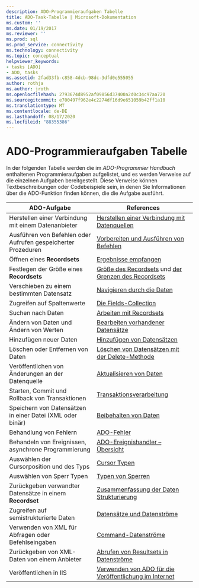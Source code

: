 ```yaml
---
description: ADO-Programmieraufgaben Tabelle
title: ADO-Task-Tabelle | Microsoft-Dokumentation
ms.custom: ''
ms.date: 01/19/2017
ms.reviewer: ''
ms.prod: sql
ms.prod_service: connectivity
ms.technology: connectivity
ms.topic: conceptual
helpviewer_keywords:
- tasks [ADO]
- ADO, tasks
ms.assetid: 2fad33fb-c858-4dcb-98dc-3dfd0e555055
author: rothja
ms.author: jroth
ms.openlocfilehash: 2793674d8952af09856d37400a2d0c34c97aa720
ms.sourcegitcommit: e700497f962e4c2274df16d9e651059b42ff1a10
ms.translationtype: MT
ms.contentlocale: de-DE
ms.lasthandoff: 08/17/2020
ms.locfileid: "88355386"
---
```

# <a name="ado-programming-task-table"></a>ADO-Programmieraufgaben Tabelle
In der folgenden Tabelle werden die im *ADO-Programmier Handbuch* enthaltenen Programmieraufgaben aufgelistet, und es werden Verweise auf die einzelnen Aufgaben bereitgestellt. Diese Verweise können Textbeschreibungen oder Codebeispiele sein, in denen Sie Informationen über die ADO-Funktion finden können, die die Aufgabe ausführt.

|ADO-Aufgabe|References|
|--------------|----------------|
|Herstellen einer Verbindung mit einem Datenanbieter|[Herstellen einer Verbindung mit Datenquellen](../../ado/guide/data/connecting-to-data-sources.md)|
|Ausführen von Befehlen oder Aufrufen gespeicherter Prozeduren|[Vorbereiten und Ausführen von Befehlen](../../ado/guide/data/preparing-and-executing-commands.md)|
|Öffnen eines **Recordsets**|[Ergebnisse empfangen](../../ado/guide/data/receiving-results.md)|
|Festlegen der Größe eines **Recordsets**|[Größe des Recordsets](../../ado/guide/data/current-record-and-size-of-recordset.md) und [der Grenzen des Recordsets](../../ado/guide/data/boundaries-of-a-recordset.md)|
|Verschieben zu einem bestimmten Datensatz|[Navigieren durch die Daten](../../ado/guide/data/navigating-through-data.md)|
|Zugreifen auf Spaltenwerte|[Die Fields-Collection](../../ado/guide/data/the-fields-collection.md)|
|Suchen nach Daten|[Arbeiten mit Recordsets](../../ado/guide/data/working-with-recordsets.md)|
|Ändern von Daten und Ändern von Werten|[Bearbeiten vorhandener Datensätze](../../ado/guide/data/editing-existing-records.md)|
|Hinzufügen neuer Daten|[Hinzufügen von Datensätzen](../../ado/guide/data/adding-records.md)|
|Löschen oder Entfernen von Daten|[Löschen von Datensätzen mit der Delete-Methode](../../ado/guide/data/deleting-records-using-the-delete-method.md)|
|Veröffentlichen von Änderungen an der Datenquelle|[Aktualisieren von Daten](../../ado/guide/data/updating-data.md)|
|Starten, Commit und Rollback von Transaktionen|[Transaktionsverarbeitung](../../ado/guide/data/transaction-processing.md)|
|Speichern von Datensätzen in einer Datei (XML oder binär)|[Beibehalten von Daten](../../ado/guide/data/persisting-data.md)|
|Behandlung von Fehlern|[ADO-Fehler](../../ado/guide/data/ado-errors.md)|
|Behandeln von Ereignissen, asynchrone Programmierung|[ADO-Ereignishandler – Übersicht](../../ado/guide/data/ado-event-handler-summary.md)|
|Auswählen der Cursorposition und des Typs|[Cursor Typen](../../ado/guide/data/types-of-cursors-ado.md)|
|Auswählen von Sperr Typen|[Typen von Sperren](../../ado/guide/data/types-of-locks.md)|
|Zurückgeben verwandter Datensätze in einem **Recordset**|[Zusammenfassung der Daten Strukturierung](../../ado/guide/data/data-shaping-overview.md)|
|Zugreifen auf semistrukturierte Daten|[Datensätze und Datenströme](../../ado/guide/data/records-and-streams.md)|
|Verwenden von XML für Abfragen oder Befehlseingaben|[Command-Datenströme](../../ado/guide/data/command-streams.md)|
|Zurückgeben von XML-Daten von einem Anbieter|[Abrufen von Resultsets in Datenströme](../../ado/guide/data/retrieving-resultsets-into-streams.md)|
|Veröffentlichen in IIS|[Verwenden von ADO für die Veröffentlichung im Internet](../../ado/guide/data/using-ado-for-internet-publishing.md)|
